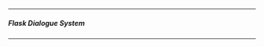 -------------------------------------
##### Flask Dialogue System
------------------------------------

